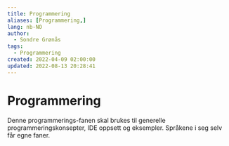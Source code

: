 ```yaml
---
title: Programmering
aliases: [Programmering,]
lang: nb-NO
author:
  - Sondre Grønås
tags:
  - Programmering
created: 2022-04-09 02:00:00
updated: 2022-08-13 20:28:41
---
```

# Programmering
Denne programmerings-fanen skal brukes til generelle programmeringskonsepter, IDE oppsett og eksempler. Språkene i seg selv får egne faner.